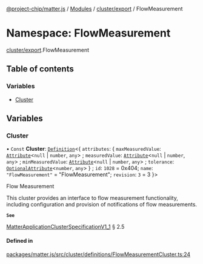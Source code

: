 [@project-chip/matter.js](../README.md) / [Modules](../modules.md) / [cluster/export](cluster_export.md) / FlowMeasurement

# Namespace: FlowMeasurement

[cluster/export](cluster_export.md).FlowMeasurement

## Table of contents

### Variables

- [Cluster](cluster_export.FlowMeasurement.md#cluster)

## Variables

### Cluster

• `Const` **Cluster**: [`Definition`](cluster_export.ClusterFactory.md#definition)<{ `attributes`: { `maxMeasuredValue`: [`Attribute`](cluster_export.md#attribute)<``null`` \| `number`, `any`\> ; `measuredValue`: [`Attribute`](cluster_export.md#attribute)<``null`` \| `number`, `any`\> ; `minMeasuredValue`: [`Attribute`](cluster_export.md#attribute)<``null`` \| `number`, `any`\> ; `tolerance`: [`OptionalAttribute`](cluster_export.md#optionalattribute)<`number`, `any`\>  } ; `id`: ``1028`` = 0x404; `name`: ``"FlowMeasurement"`` = "FlowMeasurement"; `revision`: ``3`` = 3 }\>

Flow Measurement

This cluster provides an interface to flow measurement functionality, including configuration and provision of
notifications of flow measurements.

**`See`**

[MatterApplicationClusterSpecificationV1_1](../interfaces/spec_export.MatterApplicationClusterSpecificationV1_1.md) § 2.5

#### Defined in

[packages/matter.js/src/cluster/definitions/FlowMeasurementCluster.ts:24](https://github.com/project-chip/matter.js/blob/b7330d72/packages/matter.js/src/cluster/definitions/FlowMeasurementCluster.ts#L24)
